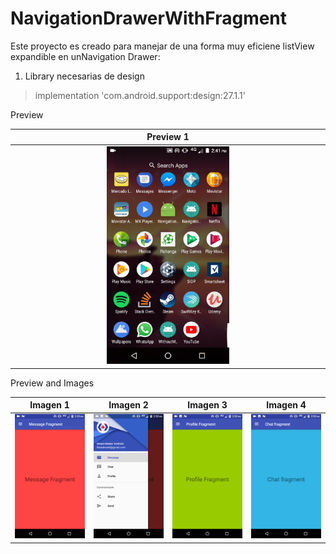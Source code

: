 # NavigationDrawerWithFragment  
Este proyecto es creado para manejar de una forma muy eficiene listView expandible en unNavigation Drawer:  

1. Library necesarias de design  
>  implementation 'com.android.support:design:27.1.1'  

Preview  

Preview 1             	 | 
:-----------------------:|
<img src="https://raw.githubusercontent.com/puitiza/NavigationDrawerWithFragment/master/preview/gifs/1.gif" width="40%"  />    |  

Preview and Images  

Imagen 1             	   |  Imagen 2	        				| Imagen 3		 		           | Imagen 4		 		            |
:-----------------------:|:-------------------------: | :-------------------------:| :-------------------------:|
![alt text][logo1] 		   |![alt text][logo2] 	    		|![alt text][logo3]	    		 |![alt text][logo4]	    		|




[logo1]: https://raw.githubusercontent.com/puitiza/NavigationDrawerWithFragment/master/preview/images/1.png
[logo2]: https://raw.githubusercontent.com/puitiza/NavigationDrawerWithFragment/master/preview/images/2.png
[logo3]: https://raw.githubusercontent.com/puitiza/NavigationDrawerWithFragment/master/preview/images/3.png
[logo4]: https://raw.githubusercontent.com/puitiza/NavigationDrawerWithFragment/master/preview/images/4.png
